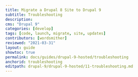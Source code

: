 ```yaml
---
title: Migrate a Drupal 8 Site to Drupal 9
subtitle: Troubleshooting
description: 
cms: "Drupal 9"
categories: [develop]
tags: [code, launch, migrate, site, updates]
contributors: [wordsmither]
reviewed: "2021-03-31"
layout: guide
showtoc: true
permalink: docs/guides/drupal-9-hosted/troubleshooting
anchorid: troubleshooting
editpath: drupal-9/drupal-9-hosted/11-troubleshooting.md
---
```


<Partial file="drupal-9/troubleshooting.md" />
